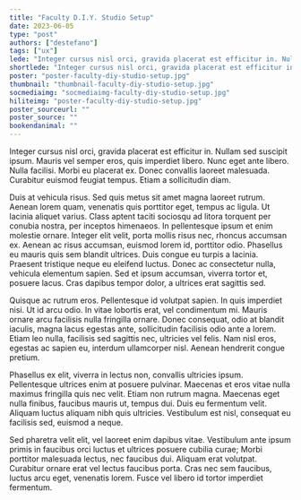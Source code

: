 ```yaml
---
title: "Faculty D.I.Y. Studio Setup"
date: 2023-06-05
type: "post"
authors: ["destefano"]
tags: ["ux"]
lede: "Integer cursus nisl orci, gravida placerat est efficitur in. Nullam sed suscipit ipsum."
shortlede: "Integer cursus nisl orci, gravida placerat est efficitur in. Nullam sed suscipit ipsum."
poster: "poster-faculty-diy-studio-setup.jpg"
thumbnail: "thumbnail-faculty-diy-studio-setup.jpg"
socmediaimg: "socmediaimg-faculty-diy-studio-setup.jpg"
hiliteimg: "poster-faculty-diy-studio-setup.jpg"
poster_sourceurl: ""
poster_source: ""
bookendanimal: ""
---
```

Integer cursus nisl orci, gravida placerat est efficitur in. Nullam sed suscipit ipsum. Mauris vel semper eros, quis imperdiet libero. Nunc eget ante libero. Nulla facilisi. Morbi eu placerat ex. Donec convallis laoreet malesuada. Curabitur euismod feugiat tempus. Etiam a sollicitudin diam.

Duis at vehicula risus. Sed quis metus sit amet magna laoreet rutrum. Aenean lorem quam, venenatis quis porttitor eget, tempus ac ligula. Ut lacinia aliquet varius. Class aptent taciti sociosqu ad litora torquent per conubia nostra, per inceptos himenaeos. In pellentesque ipsum et enim molestie ornare. Integer elit velit, porta mollis risus nec, rhoncus accumsan ex. Aenean ac risus accumsan, euismod lorem id, porttitor odio. Phasellus eu mauris quis sem blandit ultrices. Duis congue eu turpis a lacinia. Praesent tristique neque eu eleifend luctus. Donec ac consectetur nulla, vehicula elementum sapien. Sed et ipsum accumsan, viverra tortor et, posuere lacus. Cras dapibus tempor dolor, a ultrices erat sagittis sed.

Quisque ac rutrum eros. Pellentesque id volutpat sapien. In quis imperdiet nisi. Ut id arcu odio. In vitae lobortis erat, vel condimentum mi. Mauris ornare arcu facilisis nulla fringilla ornare. Donec consequat, odio at blandit iaculis, magna lacus egestas ante, sollicitudin facilisis odio ante a lorem. Etiam leo nulla, facilisis sed sagittis nec, ultricies vel felis. Nam nisl eros, egestas ac sapien eu, interdum ullamcorper nisl. Aenean hendrerit congue pretium.

Phasellus ex elit, viverra in lectus non, convallis ultricies ipsum. Pellentesque ultrices enim at posuere pulvinar. Maecenas et eros vitae nulla maximus fringilla quis nec velit. Etiam non rutrum magna. Maecenas eget nulla finibus, faucibus mauris ut, tempus dui. Duis eu fermentum velit. Aliquam luctus aliquam nibh quis ultricies. Vestibulum est nisl, consequat eu facilisis sed, euismod a neque.

Sed pharetra velit elit, vel laoreet enim dapibus vitae. Vestibulum ante ipsum primis in faucibus orci luctus et ultrices posuere cubilia curae; Morbi porttitor malesuada lectus, nec faucibus dui. Aliquam erat volutpat. Curabitur ornare erat vel lectus faucibus porta. Cras nec sem faucibus, luctus arcu eget, venenatis lorem. Fusce vel libero id tortor imperdiet fermentum.